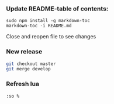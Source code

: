 ### Update README-table of contents:

```
sudo npm install -g markdown-toc
markdown-toc -i README.md
```

Close and reopen file to see changes

### New release

```sh
git checkout master
git merge develop
```

### Refresh lua

```
:so %
```
